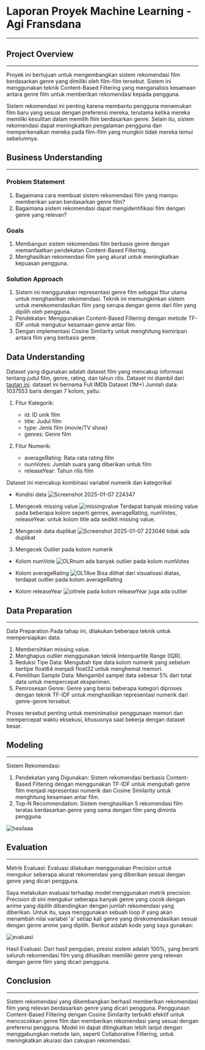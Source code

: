 # Laporan Proyek Machine Learning - Agi Fransdana
---
## Project Overview
---
Proyek ini bertujuan untuk mengembangkan sistem rekomendasi film berdasarkan genre yang dimiliki oleh film-film tersebut. Sistem ini menggunakan teknik Content-Based Filtering yang menganalisis kesamaan antara genre film untuk memberikan rekomendasi kepada pengguna.

Sistem rekomendasi ini penting karena membantu pengguna menemukan film baru yang sesuai dengan preferensi mereka, terutama ketika mereka memiliki kesulitan dalam memilih film berdasarkan genre. Selain itu, sistem rekomendasi dapat meningkatkan pengalaman pengguna dan memperkenalkan mereka pada film-film yang mungkin tidak mereka temui sebelumnya.

## Business Understanding
---
### Problem Statement
1. Bagaimana cara membuat sistem rekomendasi film yang mampu memberikan saran berdasarkan genre film?
2. Bagaimana sistem rekomendasi dapat mengidentifikasi film dengan genre yang relevan?

### Goals
1. Membangun sistem rekomendasi film berbasis genre dengan memanfaatkan pendekatan Content-Based Filtering.
2. Menghasilkan rekomendasi film yang akurat untuk meningkatkan kepuasan pengguna.

### Solution Approach
1. Sistem ini menggunakan representasi genre film sebagai fitur utama untuk menghasilkan rekomendasi. Teknik ini memungkinkan sistem untuk merekomendasikan film yang serupa dengan genre dari film yang dipilih oleh pengguna.
2. Pendekatan:  Menggunakan Content-Based Filtering dengan metode TF-IDF untuk mengukur kesamaan genre antar film. 
3. Dengan implementasi Cosine Similarity untuk menghitung kemiripan antara film yang berbasis genre.

## Data Understanding
Dataset yang digunakan adalah dataset film yang mencakup informasi tentang judul film, genre, rating, dan tahun rilis. Dataset ini diambil dari [tautan ini](https://https://www.kaggle.com/datasets/octopusteam/full-imdb-dataset). dataset ini bernama Full IMDb Dataset (1M+)
Jumlah data: 1037553 baris dengan 7 kolom, yaitu:
1. Fitur Kategorik:
    - id: ID unik film
    - title: Judul film
    - type: Jenis film (movie/TV show)
    - genres: Genre film

2. Fitur Numerik:
    - averageRating: Rata-rata rating film
    - numVotes: Jumlah suara yang diberikan untuk film
    - releaseYear: Tahun rilis film

Dataset ini mencakup kombinasi variabel numerik dan kategorikal

- Kondisi data
![Screenshot 2025-01-07 224347](https://github.com/user-attachments/assets/d7a1ed50-fd1f-4669-bd3b-0b386233c90c)

1. Mengecek missing value
![missingvalue](https://github.com/user-attachments/assets/68d942e0-1e4a-4068-923e-a48f63433666)
Terdapat banyak missing value pada beberapa kolom seperti genres, averageRating, numVotes, releaseYear. untuk kolom title ada sedikit missing value.

2. Mengecek data duplikat
![Screenshot 2025-01-07 223046](https://github.com/user-attachments/assets/76e26318-e2f9-4970-adea-2f5ed53707f1)
tidak ada duplikat

3. Mengecek Outlier pada kolom numerik

- Kolom numVote
![OLRnum](https://github.com/user-attachments/assets/c12c1387-dcf9-4baf-bcca-ed0be9685c24)
ada banyak outlier pada kolom numVotes

- Kolom averageRating
![OLTAve](https://github.com/user-attachments/assets/bd0a37b2-cacd-49e6-869f-d48e413c6731)
Bisa dilihat dari visualisasi diatas, terdapat outlier pada kolom averageRating

- Kolom releaseYear
![oltrele](https://github.com/user-attachments/assets/45c1a08d-6f07-408d-9655-9d9d1905fb46)
pada kolom releaseYear juga ada outlier

## Data Preparation
---
Data Preparation
Pada tahap ini, dilakukan beberapa teknik untuk mempersiapkan data:

1. Membersihkan missing value.
2. Menghapus outlier menggunakan teknik Interquartile Range (IQR).
3. Reduksi Tipe Data: Mengubah tipe data kolom numerik  yang sebelum bertipe float64 menjadi float32 untuk menghemat memori.
4. Pemilihan Sample Data: Mengambil sampel data sebesar 5% dari total data untuk mempercepat eksperimen.
3. Pemrosesan Genre: Genre yang berisi beberapa kategori diproses dengan teknik TF-IDF untuk menghasilkan representasi numerik dari genre-genre tersebut.

Proses tersebut penting untuk meminimalisir penggunaan memori dan mempercepat waktu eksekusi, khususnya saat bekerja dengan dataset besar.

## Modeling
---
Sistem Rekomendasi:

1. Pendekatan yang Digunakan: Sistem rekomendasi berbasis Content-Based Filtering dengan menggunakan TF-IDF untuk mengubah genre film menjadi representasi numerik dan Cosine Similarity untuk menghitung kesamaan antar film.
2. Top-N Recommendation: Sistem menghasilkan 5 rekomendasi film teratas berdasarkan genre yang sama dengan film yang diminta pengguna.

![hasilaaa](https://github.com/user-attachments/assets/a65419ad-c5a3-4eba-8dbf-e1c0e9001519)


## Evaluation
---
Metrik Evaluasi: Evaluasi dilakukan menggunakan Precision untuk mengukur seberapa akurat rekomendasi yang diberikan sesuai dengan genre yang dicari pengguna.

Saya melakukan evaluasi terhadap model menggunakan metrik precision. Precision di sini mengukur seberapa banyak genre yang cocok dengan anime yang dipilih dibandingkan dengan jumlah rekomendasi yang diberikan. Untuk itu, saya menggunakan sebuah loop if yang akan menambah nilai variabel 'a' setiap kali genre yang direkomendasikan sesuai dengan genre anime yang dipilih. Berikut adalah kode yang saya gunakan:

![evaluasi](https://github.com/user-attachments/assets/88174c2e-4793-4f9f-ab1c-f420addb5a52)

Hasil Evaluasi: Dari hasil pengujian, presisi sistem adalah 100%, yang berarti seluruh rekomendasi film yang dihasilkan memiliki genre yang relevan dengan genre film yang dicari pengguna.

## Conclusion
---
Sistem rekomendasi yang dikembangkan berhasil memberikan rekomendasi film yang relevan berdasarkan genre yang dicari pengguna. Penggunaan Content-Based Filtering dengan Cosine Similarity terbukti efektif untuk mencocokkan genre film dan memberikan rekomendasi yang sesuai dengan preferensi pengguna. Model ini dapat ditingkatkan lebih lanjut dengan menggabungkan metode lain, seperti Collaborative Filtering, untuk meningkatkan akurasi dan cakupan rekomendasi.